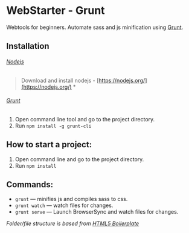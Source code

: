 WebStarter - Grunt
==============================
Webtools for beginners. Automate sass and js minification using [Grunt](http://gruntjs.com/).

Installation
------------------------------

###### [Nodejs](https://nodejs.org/)
> Download and install nodejs - [https://nodejs.org/](https://nodejs.org/) *

###### [Grunt](http://gruntjs.com/)
1. Open command line tool and go to the project directory.
2. Run `npm install -g grunt-cli`


How to start a project:
------------------------------

1. Open command line and go to the project directory.
2. Run `npm install`


Commands:
------------------------------

* `grunt` — minifies js and compiles sass to css.
* `grunt watch` — watch files for changes.
* `grunt serve` — Launch BrowserSync and watch files for changes.


*Folder/file structure is based from [HTML5 Boilerplate](https://html5boilerplate.com/)*